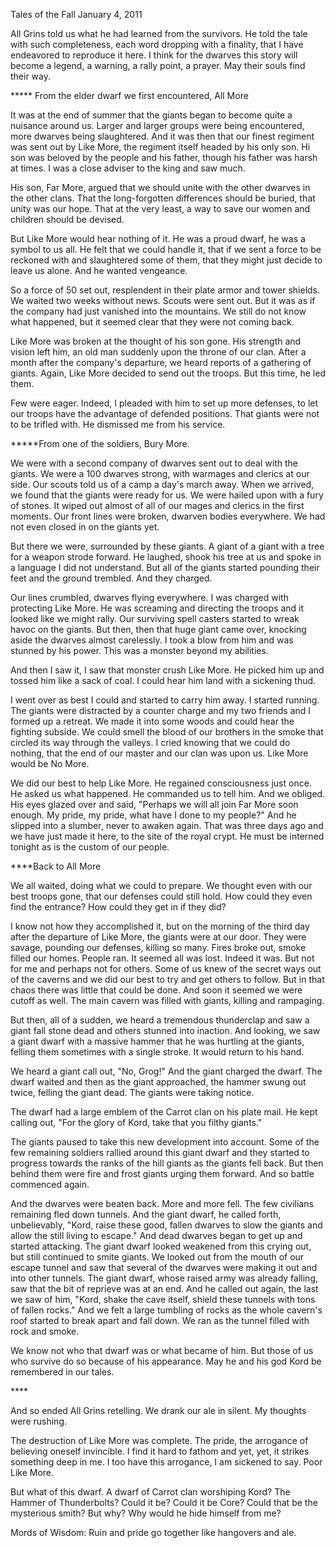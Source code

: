 Tales of the Fall
January 4, 2011

All Grins told us what he had learned from the survivors. He told the tale with such completeness, each word dropping with a finality, that I have endeavored to reproduce it here. I think for the dwarves this story will become a legend, a warning, a rally point, a prayer. May their souls find their way.

\*\*\*\*\* From the elder dwarf we first encountered, All More

It was at the end of summer that the giants began to become quite a nuisance around us. Larger and larger groups were being encountered, more dwarves being slaughtered. And it was then that our finest regiment was sent out by Like More, the regiment itself headed by his only son. Hi son was beloved by the people and his father, though his father was harsh at times. I was a close adviser to the king and saw much.

His son, Far More, argued that we should unite with the other dwarves in the other clans. That the long-forgotten differences should be buried, that unity was our hope. That at the very least, a way to save our women and children should be devised.

But Like More would hear nothing of it. He was a proud dwarf, he was a symbol to us all. He felt that we could handle it, that if we sent a force to be reckoned with and slaughtered some of them, that they might just decide to leave us alone. And he wanted vengeance.

So a force of 50 set out, resplendent in their plate armor and tower shields. We waited two weeks without news. Scouts were sent out. But it was as if the company had just vanished into the mountains. We still do not know what happened, but it seemed clear that they were not coming back.

Like More was broken at the thought of his son gone. His strength and vision left him, an old man suddenly upon the throne of our clan. After a month after the company's departure, we heard reports of a gathering of giants. Again, Like More decided to send out the troops. But this time, he led them.

Few were eager. Indeed, I pleaded with him to set up more defenses, to let our troops have the advantage of defended positions. That giants were not to be trifled with. He dismissed me from his service.

\*\*\*\*\*From one of the soldiers, Bury More.

We were with a second company of dwarves sent out to deal with the giants. We were a 100 dwarves strong, with warmages and clerics at our side. Our scouts told us of a camp a day's march away. When we arrived, we found that the giants were ready for us. We were hailed upon with a fury of stones. It wiped out almost of all of our mages and clerics in the first moments. Our front lines were broken, dwarven bodies everywhere. We had not even closed in on the giants yet.

But there we were, surrounded by these giants. A giant of a giant with a tree for a weapon strode forward. He laughed, shook his tree at us and spoke in a language I did not understand. But all of the giants started pounding their feet and the ground trembled. And they charged.

Our lines crumbled, dwarves flying everywhere. I was charged with protecting Like More. He was screaming and directing the troops and it looked like we might rally. Our surviving spell casters started to wreak havoc on the giants. But then, then that huge giant came over, knocking aside the dwarves almost carelessly. I took a blow from him and was stunned by his power. This was a monster beyond my abilities.

And then I saw it, I saw that monster crush Like More. He picked him up and tossed him like a sack of coal. I could hear him land with a sickening thud.

I went over as best I could and started to carry him away. I started running. The giants were distracted by a counter charge and my two friends and I formed up a retreat. We made it into some woods and could hear the fighting subside. We could smell the blood of our brothers in the smoke that circled its way through the valleys. I cried knowing that we could do nothing, that the end of our master and our clan was upon us. Like More would be No More.

We did our best to help Like More. He regained consciousness just once. He asked us what happened. He commanded us to tell him. And we obliged. His eyes glazed over and said, "Perhaps we will all join Far More soon enough. My pride, my pride, what have I done to my people?" And he slipped into a slumber, never to awaken again. That was three days ago and we have just made it here, to the site of the royal crypt. He must be interned tonight as is the custom of our people.

\*\*\*\*Back to All More

We all waited, doing what we could to prepare. We thought even with our best troops gone, that our defenses could still hold. How could they even find the entrance? How could they get in if they did?

I know not how they accomplished it, but on the morning of the third day after the departure of Like More, the giants were at our door. They were savage, pounding our defenses, killing so many. Fires broke out, smoke filled our homes. People ran. It seemed all was lost. Indeed it was. But not for me and perhaps not for others. Some of us knew of the secret ways out of the caverns and we did our best to try and get others to follow. But in that chaos there was little that could be done. And soon it seemed we were cutoff as well. The main cavern was filled with giants, killing and rampaging.

But then, all of a sudden, we heard a tremendous thunderclap and saw a giant fall stone dead and others stunned into inaction. And looking, we saw a giant dwarf with a massive hammer that he was hurtling at the giants, felling them sometimes with a single stroke. It would return to his hand.

We heard a giant call out, "No, Grog!" And the giant charged the dwarf. The dwarf waited and then as the giant approached, the hammer swung out twice, felling the giant dead. The giants were taking notice.

The dwarf had a large emblem of the Carrot clan on his plate mail. He kept calling out, "For the glory of Kord, take that you filthy giants."

The giants paused to take this new development into account. Some of the few remaining soldiers rallied around this giant dwarf and they started to progress towards the ranks of the hill giants as the giants fell back. But then behind them were fire and frost giants urging them forward. And so battle commenced again.

And the dwarves were beaten back. More and more fell. The few civilians remaining fled down tunnels. And the giant dwarf, he called forth, unbelievably, "Kord, raise these good, fallen dwarves to slow the giants and allow the still living to escape." And dead dwarves began to get up and started attacking. The giant dwarf looked weakened from this crying out, but still continued to smite giants. We looked out from the mouth of our escape tunnel and saw that several of the dwarves were making it out and into other tunnels. The giant dwarf, whose raised army was already falling, saw that the bit of reprieve was at an end. And he called out again, the last we saw of him, "Kord, shake the cave itself, shield these tunnels with tons of fallen rocks." And we felt a large tumbling of rocks as the whole cavern's roof started to break apart and fall down. We ran as the tunnel filled with rock and smoke.

We know not who that dwarf was or what became of him. But those of us who survive do so because of his appearance. May he and his god Kord be remembered in our tales.

\*\*\*\*

And so ended All Grins retelling. We drank our ale in silent. My thoughts were rushing.

The destruction of Like More was complete. The pride, the arrogance of believing oneself invincible. I find it hard to fathom and yet, yet, it strikes something deep in me. I too have this arrogance, I am sickened to say. Poor Like More.

But what of this dwarf. A dwarf of Carrot clan worshiping Kord? The Hammer of Thunderbolts? Could it be? Could it be Core? Could that be the mysterious smith? But why? Why would he hide himself from me?

Mords of Wisdom: Ruin and pride go together like hangovers and ale.
